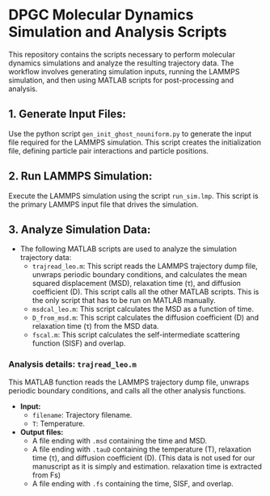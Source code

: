 # DPGC Molecular Dynamics Simulation and Analysis Scripts

This repository contains the scripts necessary to perform molecular dynamics simulations and analyze the resulting trajectory data. The workflow involves generating simulation inputs, running the LAMMPS simulation, and then using MATLAB scripts for post-processing and analysis.


## 1.  **Generate Input Files:**

Use the python script `gen_init_ghost_nouniform.py` to generate the input file required for the LAMMPS simulation. This script creates the initialization file, defining particle pair interactions and particle positions.

## 2.  **Run LAMMPS Simulation:**

Execute the LAMMPS simulation using the script `run_sim.lmp`. This script is the primary LAMMPS input file that drives the simulation.

## 3.  **Analyze Simulation Data:**    
* The following MATLAB scripts are used to analyze the simulation trajectory data:
     * `trajread_leo.m`: This script reads the LAMMPS trajectory dump file, unwraps periodic boundary conditions, and calculates the mean squared displacement (MSD), relaxation time (τ), and diffusion coefficient (D). This script calls all the other MATLAB scripts. This is the only script that has to be run on MATLAB manually.
     * `msdcal_leo.m`: This script calculates the MSD as a function of time.
     * `D_from_msd.m`: This script calculates the diffusion coefficient (D) and relaxation time (τ) from the MSD data. 
     * `fscal.m`: This script calculates the self-intermediate scattering function (SISF) and overlap. 



###  Analysis details: `trajread_leo.m`

This MATLAB function reads the LAMMPS trajectory dump file, unwraps periodic boundary conditions, and calls all the other analysis functions.

* **Input:**
    * `filename`:  Trajectory filename.
    * `T`: Temperature.
* **Output files:**
    * A file ending with `.msd` containing the time and MSD.
    * A file ending with `.tauD` containing the temperature (T), relaxation time (τ), and diffusion coefficient (D). (This data is not used for our manuscript as it is simply and estimation. relaxation time is extracted from Fs)
    * A file ending with `.fs` containing the time, SISF, and overlap.

